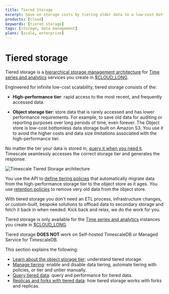```yaml
---
title: Tiered Storage
excerpt: Save on storage costs by tiering older data to a low-cost bottomless object storage tier
products: [cloud]
keywords: [tiered storage]
tags: [storage, data management]
plans: [scale, enterprise]  
---
```


# Tiered storage

Tiered storage is a [hierarchical storage management architecture](https://en.wikipedia.org/wiki/Hierarchical_storage_management) for 
[Time series and analytics][create-service] services you create in [$CLOUD_LONG](https://console.cloud.timescale.com/).

Engineered for infinite low-cost scalability, tiered storage consists of the:

* **High-performance tier**: rapid access to the most recent, and frequently accessed data.

* **Object storage tier**: store data that is rarely accessed and has lower performance requirements.
  For example, to save old data for auditing or reporting purposes over long periods of time, even forever.
  The Object store is low-cost bottomless data storage built on Amazon S3. You use it to avoid the
  higher costs and data size limitations associated with the high-performance tier. 

No matter the tier your data is stored in, [query it when you need it][querying-tiered-data]. 
Timescale seamlessly accesses the correct storage tier and generates the response.

<img
class="main-content__illustration"
src="https://assets.timescale.com/docs/images/timescale-tiered-storage-architecture.png"
width={1228} height={688}
alt="Timescale Tiered Storage architecture"
/>

<!-- vale Google.SmartQuotes = NO -->

You use the API to [define tiering policies][creating-data-tiering-policy] that automatically migrate 
data from the high-performance storage tier to the object store as it ages. You use 
[retention policies][add-retention-policies] to remove very old data from the object store.

With tiered storage you don't need an ETL process, infrastructure changes, or custom-built, bespoke 
solutions to offload data to secondary storage and fetch it back in when needed. Kick back and relax, 
we do the work for you. 

<Highlight type="info">

Tiered storage is only available for the [Time series and analytics](https://www.timescale.com/products)
instances you create in [$CLOUD_LONG](https://console.cloud.timescale.com/). 

Tiered storage **DOES NOT** work on Self-hosted TimescaleDB or Managed Service for TimescaleDB.  
</Highlight>

<!-- vale Google.SmartQuotes = YES -->

This section explains the following:
* [Learn about the object storage tier][about-data-tiering]: understand tiered storage.
* [Manage tiering][enabling-data-tiering]: enable and disable data tiering, automate tiering with 
   policies, or tier and untier manually.
* [Query tiered data][querying-tiered-data]: query and performance for tiered data.
* [Replicas and forks with tiered data][replicas-and-forks]: how tiered storage works
  with forks and replicas. 


[about-data-tiering]: /use-timescale/:currentVersion:/data-tiering/about-data-tiering/
[enabling-data-tiering]: /use-timescale/:currentVersion:/data-tiering/enabling-data-tiering/
[replicas-and-forks]: /use-timescale/:currentVersion:/data-tiering/tiered-data-replicas-forks/
[manual-tier-chunk]: /use-timescale/:currentVersion:/data-tiering/manual-tier-chunk/
[disabling-data-tiering]: /use-timescale/:currentVersion:/data-tiering/disabling-data-tiering/
[creating-data-tiering-policy]: /use-timescale/:currentVersion:/data-tiering/enabling-data-tiering/#automate-tiering-with-policies
[querying-tiered-data]: /use-timescale/:currentVersion:/data-tiering/querying-tiered-data/
[untier-data]: /use-timescale/:currentVersion:/data-tiering/untier-data/
[add-retention-policies]: /api/:currentVersion:/continuous-aggregates/add_policies/
[create-service]: /getting-started/:currentVersion:/services/
